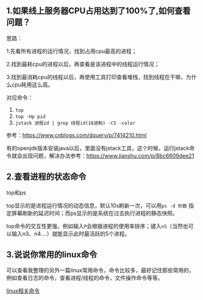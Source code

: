 ## 1.如果线上服务器CPU占用达到了100%了,如何查看问题？

思路：

1.先看所有进程的运行情况，找到占用cpu最高的进程；

2.找到最耗cpu的进程以后，再查看是该进程中的线程运行情况；

3.找到最消耗cpu的线程以后，再使用工具打印查看堆栈，找到线程在干嘛，为什么cpu耗用这么高。

对应命令：

1. `top` 
2. `top -Hp pid`
3. `jstack 进程id | grep 线程id(16进制) -C5 -color`

参考：<https://www.cnblogs.com/dquery/p/7414210.html> 

有的openjdk版本安装java以后，里面没有jstack工具，这个时候，运行jstack命令就会出现问题，解决办法参考：<https://www.jianshu.com/p/8bc6609dee21> 



## 2.查看进程的状态命令

top和ps

top显示的是进程运行情况的动态信息，默认10s刷新一次，可以用`ps -d 秒数` 指定屏幕刷新的延迟时间；而ps显示的是系统在过去执行进程的静态快照。

top命令的交互性更强，例如输入`P`会根据进程的使用率排序；键入`n5`（当然也可以输入n3、n4....）就能显示此时最活跃的5个进程。





## 3.说说你常用的linux命令

可以查看我整理的另外一篇linux常用命令，命令比较多，最好记住那些常用的，例如查看日志的命令，查看进程/线程的命令，文件操作命令等等。

[linux相关命令](https://github.com/BlueLeer/2020-mianshi/blob/master/2020mianshi/linux/linux%E5%B8%B8%E7%94%A8%E5%91%BD%E4%BB%A4.md )